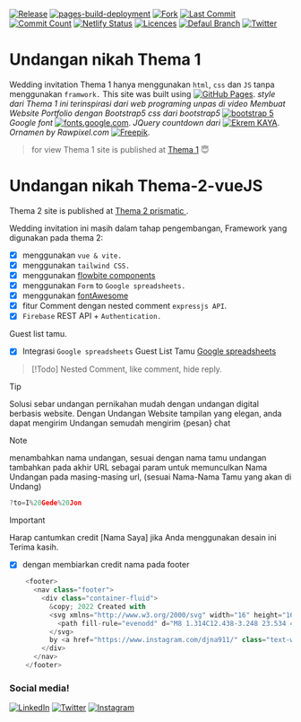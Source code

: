 [![Release ](https://flat.badgen.net/github/release/parta99/parta99.github.io/releases)](https://github.com/parta99/parta99.github.io/releases)
[![pages-build-deployment](https://github.com/parta99/pawiwahan/actions/workflows/pages/pages-build-deployment/badge.svg?branch=main)](https://github.com/parta99/pawiwahan/actions/workflows/pages/pages-build-deployment)
[![Fork](https://flat.badgen.net/github/forks/parta99/pawiwahan/)](https://github.com/parta99/pawiwahan/forks)
[![Last Commit](https://flat.badgen.net/github/last-commit/parta99/pawiwahan/main)](https://github.com/parta99/pawiwahan/commits/main)
[![Commit Count](https://flat.badgen.net/github/commits/parta99/pawiwahan/main)](https://github.com/parta99/pawiwahan)
[![Netlify Status](https://api.netlify.com/api/v1/badges/6324e7f5-1c96-4b61-9e09-95aaf3e3db9d/deploy-status)](https://pawiwahan-dejon-eka.netlify.app/)
[![Licences ](https://badgen.net/badge/license/MIT/purple)](https://github.com/parta99/parta99.github.io/blob/main/LICENSE)
[![Defaul Branch ](https://badgen.net/github/checks/node-formidable/node-formidable)](https://github.com/parta99/parta99.github.io)
[![Twitter ](https://badgen.net/badge/icon/twitter?icon=twitter&label)](https://twitter.com/@djna911)


# Undangan nikah Thema 1
Wedding invitation Thema 1 hanya menggunakan `html`, `css` dan `JS` tanpa menggunakan `framwork.`
 This site was built using [![GitHub Pages](https://flat.badgen.net/badge/icon/github?icon=github&label)](https://pages.github.com/). 
 *style dari Thema 1 ini  terinspirasi dari web programing unpas di video Membuat Website Portfolio dengan Bootstrap5* 
 *css dari bootstrap5* [![bootstrap 5](https://flat.badgen.net/badge/bootstrap/5/purple)](https://getbootstrap.com/docs/5.0/getting-started/introduction/) 
 *Google font* [![fonts.google.com](https://flat.badgen.net/badge/icon/google?icon=chrome&label)](https://fonts.google.com/?icon.platform=web&preview.text=Yth.%20Bapak%2FIbu%2FSaudra%2Fi%20Buka%20Undangan&preview.text_type=custom).
 *JQuery countdown dari* [![Ekrem KAYA](https://flat.badgen.net/badge/icon/github?icon=github&label)](https://github.com/epiksel/countdown). 
 *Ornamen by Rawpixel.com* [![Freepik ](https://flat.badgen.net/badge/freepik/freepik/cyan)](http://www.freepik.com). 
 > for view
Thema 1 site is published at [Thema 1](https://pawiwahan-dejon-eka.netlify.app/) :innocent:

# Undangan nikah Thema-2-vueJS
Thema 2 site is published at [Thema 2 prismatic ](https://pawiwahan-prismatic-taupe.vercel.app/).

Wedding invitation ini masih dalam tahap pengembangan,
Framework yang digunakan pada thema 2: 
- [x] menggunakan `vue & vite.`
- [x] menggunakan `tailwind CSS.`
- [x] menggunakan [flowbite components](https://flowbite.com/docs/components/carousel/)
- [x] menggunakan `Form` to `Google spreadsheets.`
- [x] menggunakan [fontAwesome](https://fontawesome.com/icons)
- [x] fitur Comment dengan nested comment `expressjs API`.
- [x] `Firebase` REST API + `Authentication.`

Guest list tamu.
- [x] Integrasi `Google spreadsheets` Guest List Tamu [Google spreadsheets](https://docs.google.com/spreadsheets/d/1_egTjhlK1-fxVXthU3ER1wFn95pHG-vffIlyEQ2N3gw/edit?usp=sharing)

> [!Todo]
> Nested Comment, like comment, hide reply.

> [!TIP]
> Solusi sebar undangan pernikahan mudah dengan undangan digital berbasis website.
> Dengan Undangan Website tampilan yang elegan,
> anda dapat mengirim Undangan semudah mengirim {pesan} chat

> [!NOTE]
> menambahkan nama undangan, sesuai dengan nama tamu undangan
> tambahkan pada akhir URL sebagai param 
> untuk memunculkan Nama Undangan pada masing-masing url, 
> (sesuai Nama-Nama Tamu yang akan di Undang)
```js
?to=I%20Gede%20Jon
```

> [!IMPORTANT]
> Harap cantumkan credit [Nama Saya] jika Anda menggunakan desain ini Terima kasih.
- [x] dengan membiarkan credit nama pada footer
```js
    <footer>
      <nav class="footer">
        <div class="container-fluid">       
          &copy; 2022 Created with
          <svg xmlns="http://www.w3.org/2000/svg" width="16" height="16" fill="currentColor" class="bi bi-heart-fill text-danger" viewBox="0 0 16 16">
            <path fill-rule="evenodd" d="M8 1.314C12.438-3.248 23.534 4.735 8 15-7.534 4.736 3.562-3.248 8 1.314z" />
          </svg>
          by <a href="https://www.instagram.com/djna911/" class="text-white fw-bold" style="text-decoration: none"> DE Juna</a>
        </div>
      </nav>
    </footer>
```

### Social media!
[![LinkedIn](https://flat.badgen.net/badge/linkedin/gede-juniada/cyan)](https://www.linkedin.com/in/gede-juniada/)
[![Twitter](https://flat.badgen.net/badge/icon/twitter?icon=twitter&label)](https://twitter.com/@djna911)
[![Instagram](https://flat.badgen.net/badge/instagram/@djna911/pink)](https://www.instagram.com/djna911/)

